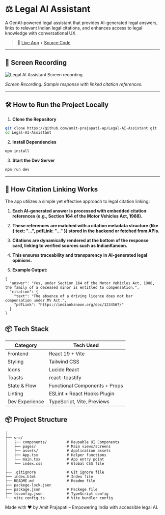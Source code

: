# ⚖️ Legal AI Assistant

A GenAI-powered legal assistant that provides AI-generated legal answers, links to relevant Indian legal citations, and enhances access to legal knowledge with conversational UX.

> 🚀 [Live App](https://legal-ai-assistant-beige.vercel.app) • [Source Code](https://github.com/amit-prajapati-ap/Legal-AI-Assistant)

---

## 📸 Screen Recording

![Legal AI Assistant Screen recording](https://github.com/amit-prajapati-ap/Legal-AI-Assistant/assets/preview.png)

*Screen Recording: Sample response with linked citation references.*

---

## 🛠️ How to Run the Project Locally

1. **Clone the Repository**

```bash
git clone https://github.com/amit-prajapati-ap/Legal-AI-Assistant.git
cd Legal-AI-Assistant
```
2. **Install Dependencies**

```bash
npm install
```
3. **Start the Dev Server**

```bash
npm run dev
```

---

## 🔗 How Citation Linking Works
The app utilizes a simple yet effective approach to legal citation linking:

1. **Each AI-generated answer is processed with embedded citation references (e.g., Section 164 of the Motor Vehicles Act, 1988).**
2. **These references are matched with a citation metadata structure (like { text: "...", pdfLink: "..." }) stored in the backend or fetched from APIs.**
3. **Citations are dynamically rendered at the bottom of the response card, linking to verified sources such as IndianKanoon.**
4. **This ensures traceability and transparency in AI-generated legal opinions.**

5. **Example Output:**

```
{
  "answer": "Yes, under Section 164 of the Motor Vehicles Act, 1988, the family of a deceased minor is entitled to compensation.",
  "citation": {
    "text": "The absence of a driving licence does not bar compensation under MV Act.",
    "pdfLink": "https://indiankanoon.org/doc/1234567/"
  }
}
```

## 📦 Tech Stack

| Category       | Tech Used                     |
| -------------- | ----------------------------- |
| Frontend       | React 19 + Vite               |
| Styling        | Tailwind CSS                  |
| Icons          | Lucide React                  |
| Toasts         | react-toastify                |
| State & Flow   | Functional Components + Props |
| Linting        | ESLint + React Hooks Plugin   |
| Dev Experience | TypeScript, Vite, Previews    |

## 📦 Project Structure

```Legal-AI-Assistant/
│
├── src/
│   ├── components/         # Reusable UI Components
│   ├── pages/              # Main views/screens
│   ├── assets/             # Application assets
│   ├── App.tsx             # Helper functions
│   └── main.tsx            # App entry point
│   └── index.css           # Global CSS file
│
├── .gitignore              # Git ignore file
├── index.html              # Index file
├── README.md               # Readme file
├── packege-lock.json       
├── package.json            # Packege file
├── tsconfig.json           # TypeScript config
└── vite.config.ts          # Vite bundler config
```

Made with ❤️ by Amit Prajapati – Empowering India with accessible legal AI.